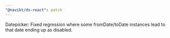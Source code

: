 ```yaml
---
"@navikt/ds-react": patch
---
```


Datepicker: Fixed regression where some fromDate/toDate instances lead to that date ending up as disabled.
